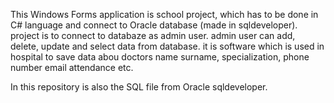 This Windows Forms application is school project, which has to be done in C# language and connect to Oracle database (made in sqldeveloper).
project is to connect to databaze as admin user. admin user can add, delete, update and select data from database. it is software which is used in hospital to save data abou doctors name surname, specialization, phone number email attendance etc.

In this repository is also the SQL file from Oracle sqldeveloper. 
